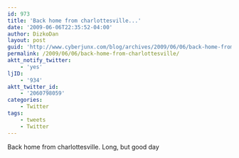 ```yaml
---
id: 973
title: 'Back home from charlottesville...'
date: '2009-06-06T22:35:52-04:00'
author: DizkoDan
layout: post
guid: 'http://www.cyberjunx.com/blog/archives/2009/06/06/back-home-from-charlottesville/'
permalink: /2009/06/06/back-home-from-charlottesville/
aktt_notify_twitter:
    - 'yes'
ljID:
    - '934'
aktt_twitter_id:
    - '2060798059'
categories:
    - Twitter
tags:
    - tweets
    - Twitter
---
```


Back home from charlottesville. Long, but good day